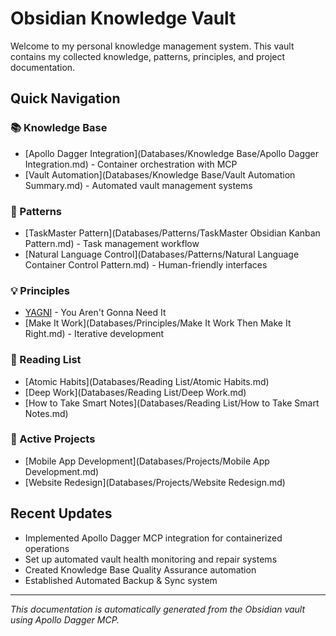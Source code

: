 # Obsidian Knowledge Vault

Welcome to my personal knowledge management system. This vault contains my collected knowledge, patterns, principles, and project documentation.

## Quick Navigation

### 📚 Knowledge Base
- [Apollo Dagger Integration](Databases/Knowledge Base/Apollo Dagger Integration.md) - Container orchestration with MCP
- [Vault Automation](Databases/Knowledge Base/Vault Automation Summary.md) - Automated vault management systems

### 🎯 Patterns
- [TaskMaster Pattern](Databases/Patterns/TaskMaster Obsidian Kanban Pattern.md) - Task management workflow
- [Natural Language Control](Databases/Patterns/Natural Language Container Control Pattern.md) - Human-friendly interfaces

### 💡 Principles
- [YAGNI](Databases/Principles/YAGNI.md) - You Aren't Gonna Need It
- [Make It Work](Databases/Principles/Make It Work Then Make It Right.md) - Iterative development

### 📖 Reading List
- [Atomic Habits](Databases/Reading List/Atomic Habits.md)
- [Deep Work](Databases/Reading List/Deep Work.md)
- [How to Take Smart Notes](Databases/Reading List/How to Take Smart Notes.md)

### 🚀 Active Projects
- [Mobile App Development](Databases/Projects/Mobile App Development.md)
- [Website Redesign](Databases/Projects/Website Redesign.md)

## Recent Updates

- Implemented Apollo Dagger MCP integration for containerized operations
- Set up automated vault health monitoring and repair systems
- Created Knowledge Base Quality Assurance automation
- Established Automated Backup & Sync system

---

*This documentation is automatically generated from the Obsidian vault using Apollo Dagger MCP.*